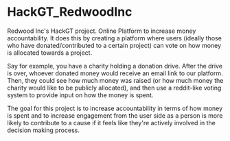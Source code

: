 # HackGT_RedwoodInc
Redwood Inc's HackGT project.
Online Platform to increase money accountability. It does this by creating a platform where users (ideally those who have donated/contributed to a certain project) can vote on how money is allocated towards a project.

Say for example, you have a charity holding a donation drive. After the drive is over, whoever donated money would receive an email link to our platform. Then, they could see how much money was raised (or how much money the charity would like to be publicly allocated), and then use a reddit-like voting system to provide input on how the money is spent.

The goal for this project is to increase accountability in terms of how money is spent and to increase engagement from the user side as a person is more likely to contribute to a cause if it feels like they're actively involved in the decision making process.
